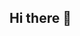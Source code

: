 ## Hi there 👋

<!--
- 🔭 I’m currently working on gravitational waves modelling.
- 🌱 I’m currently learning ...
- 👯 I’m looking to collaborate on data analysis topic. 
- 🤔 I’m looking for help with ...
- 💬 Ask me about ...
- 📫 How to reach me: ...
- 😄 Pronouns: ...
- ⚡ Fun fact: ...
-->
